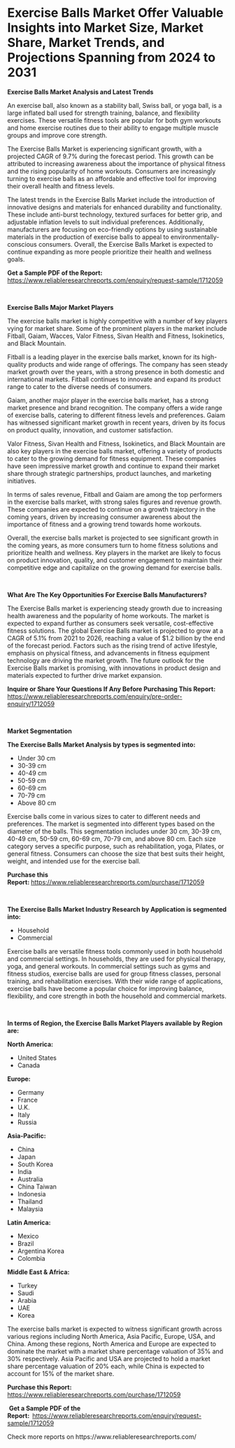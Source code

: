 <p><h1>Exercise Balls Market Offer Valuable Insights into Market Size, Market Share, Market Trends, and Projections Spanning from 2024 to 2031</h1></p><p><strong>Exercise Balls Market Analysis and Latest Trends</strong></p>
<p><p>An exercise ball, also known as a stability ball, Swiss ball, or yoga ball, is a large inflated ball used for strength training, balance, and flexibility exercises. These versatile fitness tools are popular for both gym workouts and home exercise routines due to their ability to engage multiple muscle groups and improve core strength.</p><p>The Exercise Balls Market is experiencing significant growth, with a projected CAGR of 9.7% during the forecast period. This growth can be attributed to increasing awareness about the importance of physical fitness and the rising popularity of home workouts. Consumers are increasingly turning to exercise balls as an affordable and effective tool for improving their overall health and fitness levels.</p><p>The latest trends in the Exercise Balls Market include the introduction of innovative designs and materials for enhanced durability and functionality. These include anti-burst technology, textured surfaces for better grip, and adjustable inflation levels to suit individual preferences. Additionally, manufacturers are focusing on eco-friendly options by using sustainable materials in the production of exercise balls to appeal to environmentally-conscious consumers. Overall, the Exercise Balls Market is expected to continue expanding as more people prioritize their health and wellness goals.</p></p>
<p><strong>Get a Sample PDF of the Report:&nbsp;</strong> <a href="https://www.reliableresearchreports.com/enquiry/request-sample/1712059">https://www.reliableresearchreports.com/enquiry/request-sample/1712059</a></p>
<p>&nbsp;</p>
<p><strong>Exercise Balls Major Market Players</strong></p>
<p><p>The exercise balls market is highly competitive with a number of key players vying for market share. Some of the prominent players in the market include Fitball, Gaiam, Wacces, Valor Fitness, Sivan Health and Fitness, Isokinetics, and Black Mountain.</p><p>Fitball is a leading player in the exercise balls market, known for its high-quality products and wide range of offerings. The company has seen steady market growth over the years, with a strong presence in both domestic and international markets. Fitball continues to innovate and expand its product range to cater to the diverse needs of consumers.</p><p>Gaiam, another major player in the exercise balls market, has a strong market presence and brand recognition. The company offers a wide range of exercise balls, catering to different fitness levels and preferences. Gaiam has witnessed significant market growth in recent years, driven by its focus on product quality, innovation, and customer satisfaction.</p><p>Valor Fitness, Sivan Health and Fitness, Isokinetics, and Black Mountain are also key players in the exercise balls market, offering a variety of products to cater to the growing demand for fitness equipment. These companies have seen impressive market growth and continue to expand their market share through strategic partnerships, product launches, and marketing initiatives.</p><p>In terms of sales revenue, Fitball and Gaiam are among the top performers in the exercise balls market, with strong sales figures and revenue growth. These companies are expected to continue on a growth trajectory in the coming years, driven by increasing consumer awareness about the importance of fitness and a growing trend towards home workouts.</p><p>Overall, the exercise balls market is projected to see significant growth in the coming years, as more consumers turn to home fitness solutions and prioritize health and wellness. Key players in the market are likely to focus on product innovation, quality, and customer engagement to maintain their competitive edge and capitalize on the growing demand for exercise balls.</p></p>
<p>&nbsp;</p>
<p><strong>What Are The Key Opportunities For Exercise Balls Manufacturers?</strong></p>
<p><p>The Exercise Balls market is experiencing steady growth due to increasing health awareness and the popularity of home workouts. The market is expected to expand further as consumers seek versatile, cost-effective fitness solutions. The global Exercise Balls market is projected to grow at a CAGR of 5.1% from 2021 to 2026, reaching a value of $1.2 billion by the end of the forecast period. Factors such as the rising trend of active lifestyle, emphasis on physical fitness, and advancements in fitness equipment technology are driving the market growth. The future outlook for the Exercise Balls market is promising, with innovations in product design and materials expected to further drive market expansion.</p></p>
<p><strong>Inquire or Share Your Questions If Any Before Purchasing This Report:</strong> <a href="https://www.reliableresearchreports.com/enquiry/pre-order-enquiry/1712059">https://www.reliableresearchreports.com/enquiry/pre-order-enquiry/1712059</a></p>
<p>&nbsp;</p>
<p><strong>Market Segmentation</strong></p>
<p><strong>The Exercise Balls Market Analysis by types is segmented into:</strong></p>
<p><ul><li>Under 30 cm</li><li>30-39 cm</li><li>40-49 cm</li><li>50-59 cm</li><li>60-69 cm</li><li>70-79 cm</li><li>Above 80 cm</li></ul></p>
<p><p>Exercise balls come in various sizes to cater to different needs and preferences. The market is segmented into different types based on the diameter of the balls. This segmentation includes under 30 cm, 30-39 cm, 40-49 cm, 50-59 cm, 60-69 cm, 70-79 cm, and above 80 cm. Each size category serves a specific purpose, such as rehabilitation, yoga, Pilates, or general fitness. Consumers can choose the size that best suits their height, weight, and intended use for the exercise ball.</p></p>
<p><strong>Purchase this Report:&nbsp;</strong><a href="https://www.reliableresearchreports.com/purchase/1712059">https://www.reliableresearchreports.com/purchase/1712059</a></p>
<p>&nbsp;</p>
<p><strong>The Exercise Balls Market Industry Research by Application is segmented into:</strong></p>
<p><ul><li>Household</li><li>Commercial</li></ul></p>
<p><p>Exercise balls are versatile fitness tools commonly used in both household and commercial settings. In households, they are used for physical therapy, yoga, and general workouts. In commercial settings such as gyms and fitness studios, exercise balls are used for group fitness classes, personal training, and rehabilitation exercises. With their wide range of applications, exercise balls have become a popular choice for improving balance, flexibility, and core strength in both the household and commercial markets.</p></p>
<p>&nbsp;</p>
<p><strong>In terms of Region, the Exercise Balls Market Players available by Region are:</strong></p>
<p>
    <p> <strong> North America: </strong>
        <ul>
            <li>United States</li>
            <li>Canada</li>
        </ul>
        </p> 
    <p> <strong> Europe: </strong>
        <ul>
            <li>Germany</li>
            <li>France</li>
            <li>U.K.</li>
            <li>Italy</li>
            <li>Russia</li>
        </ul>
        </p> 
    <p> <strong> Asia-Pacific: </strong>
        <ul>
            <li>China</li>
            <li>Japan</li>
            <li>South Korea</li>
            <li>India</li>
            <li>Australia</li>
            <li>China Taiwan</li>
            <li>Indonesia</li>
            <li>Thailand</li>
            <li>Malaysia</li>
        </ul>
        </p> 
    <p> <strong> Latin America: </strong>
        <ul>
            <li>Mexico</li>
            <li>Brazil</li>
            <li>Argentina Korea</li>
            <li>Colombia</li>
        </ul>
        </p> 
    <p> <strong> Middle East & Africa: </strong>
        <ul>
            <li>Turkey</li>
            <li>Saudi</li>
            <li>Arabia</li>
            <li>UAE</li>
            <li>Korea</li>
        </ul>
    </p>
    </p>
<p><p>The exercise balls market is expected to witness significant growth across various regions including North America, Asia Pacific, Europe, USA, and China. Among these regions, North America and Europe are expected to dominate the market with a market share percentage valuation of 35% and 30% respectively. Asia Pacific and USA are projected to hold a market share percentage valuation of 20% each, while China is expected to account for 15% of the market share.</p></p>
<p><strong>Purchase this Report: </strong><a href="https://www.reliableresearchreports.com/purchase/1712059">https://www.reliableresearchreports.com/purchase/1712059</a></p>
<p>&nbsp;<strong>Get a Sample PDF of the Report:&nbsp;&nbsp;</strong><a href="https://www.reliableresearchreports.com/enquiry/request-sample/1712059">https://www.reliableresearchreports.com/enquiry/request-sample/1712059</a></p>
<p><strong></strong></p>
<p>Check more reports on https://www.reliableresearchreports.com/</p>